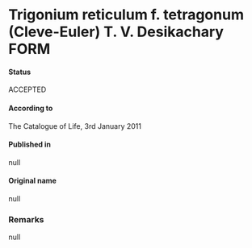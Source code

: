 Trigonium reticulum f. tetragonum (Cleve-Euler) T. V. Desikachary FORM
=======

#### Status
ACCEPTED

#### According to
The Catalogue of Life, 3rd January 2011

#### Published in
null

#### Original name
null

### Remarks
null